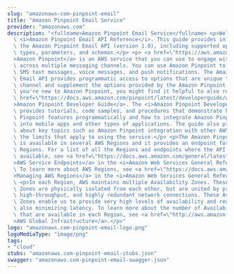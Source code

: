 ```yaml
---
slug: "amazonaws-com-pinpoint-email"
title: "Amazon Pinpoint Email Service"
provider: "amazonaws.com"
description: "<fullname>Amazon Pinpoint Email Service</fullname> <p>Welcome to the\
  \ <i>Amazon Pinpoint Email API Reference</i>. This guide provides information about\
  \ the Amazon Pinpoint Email API (version 1.0), including supported operations, data\
  \ types, parameters, and schemas.</p> <p> <a href=\"https://aws.amazon.com/pinpoint\"\
  >Amazon Pinpoint</a> is an AWS service that you can use to engage with your customers\
  \ across multiple messaging channels. You can use Amazon Pinpoint to send email,\
  \ SMS text messages, voice messages, and push notifications. The Amazon Pinpoint\
  \ Email API provides programmatic access to options that are unique to the email\
  \ channel and supplement the options provided by the Amazon Pinpoint API.</p> <p>If\
  \ you're new to Amazon Pinpoint, you might find it helpful to also review the <a\
  \ href=\"https://docs.aws.amazon.com/pinpoint/latest/developerguide/welcome.html\"\
  >Amazon Pinpoint Developer Guide</a>. The <i>Amazon Pinpoint Developer Guide</i>\
  \ provides tutorials, code samples, and procedures that demonstrate how to use Amazon\
  \ Pinpoint features programmatically and how to integrate Amazon Pinpoint functionality\
  \ into mobile apps and other types of applications. The guide also provides information\
  \ about key topics such as Amazon Pinpoint integration with other AWS services and\
  \ the limits that apply to using the service.</p> <p>The Amazon Pinpoint Email API\
  \ is available in several AWS Regions and it provides an endpoint for each of these\
  \ Regions. For a list of all the Regions and endpoints where the API is currently\
  \ available, see <a href=\"https://docs.aws.amazon.com/general/latest/gr/rande.html#pinpoint_region\"\
  >AWS Service Endpoints</a> in the <i>Amazon Web Services General Reference</i>.\
  \ To learn more about AWS Regions, see <a href=\"https://docs.aws.amazon.com/general/latest/gr/rande-manage.html\"\
  >Managing AWS Regions</a> in the <i>Amazon Web Services General Reference</i>.</p>\
  \ <p>In each Region, AWS maintains multiple Availability Zones. These Availability\
  \ Zones are physically isolated from each other, but are united by private, low-latency,\
  \ high-throughput, and highly redundant network connections. These Availability\
  \ Zones enable us to provide very high levels of availability and redundancy, while\
  \ also minimizing latency. To learn more about the number of Availability Zones\
  \ that are available in each Region, see <a href=\"http://aws.amazon.com/about-aws/global-infrastructure/\"\
  >AWS Global Infrastructure</a>.</p>"
logo: "amazonaws.com-pinpoint-email-logo.png"
logoMediaType: "image/png"
tags:
- "cloud"
stubs: "amazonaws.com-pinpoint-email-stubs.json"
swagger: "amazonaws.com-pinpoint-email-swagger.json"
---
```

